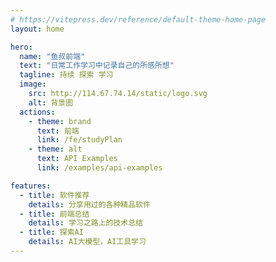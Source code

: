```yaml
---
# https://vitepress.dev/reference/default-theme-home-page
layout: home

hero:
  name: "鱼叔前端"
  text: "日常工作学习中记录自己的所感所想"
  tagline: 持续 探索 学习
  image:
    src: http://114.67.74.14/static/logo.svg
    alt: 背景图
  actions:
    - theme: brand
      text: 前端
      link: /fe/studyPlan
    - theme: alt
      text: API Examples
      link: /examples/api-examples

features:
  - title: 软件推荐
    details: 分享用过的各种精品软件
  - title: 前端总结
    details: 学习之路上的技术总结
  - title: 探索AI
    details: AI大模型，AI工具学习
---
```


